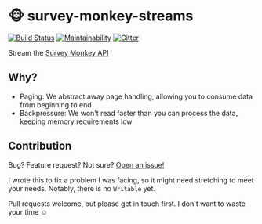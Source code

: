 # :monkey_face: survey-monkey-streams

[![Build Status](https://travis-ci.org/aaronjameslang/survey-monkey-streams.svg?branch=master)](https://travis-ci.org/aaronjameslang/survey-monkey-streams)
[![Maintainability](https://api.codeclimate.com/v1/badges/8a959084f74b5a86c453/maintainability)](https://codeclimate.com/github/aaronjameslang/survey-monkey-streams/maintainability)
[![Gitter](https://img.shields.io/gitter/room/nwjs/nw.js.svg)](aaronjameslang/survey-monkey-streams)

Stream the [Survey Monkey API](developer.surveymonkey.com/api/v3/)

## Why?

  - Paging: We abstract away page handling, allowing you to consume data from beginning to end
  - Backpressure: We won't read faster than you can process the data, keeping memory requirements low


## Contribution

Bug? Feature request? Not sure? [Open an issue!](github.com/aaronjameslang/survey-monkey-streams/issues/new)

I wrote this to fix a problem I was facing, so it might need stretching to meet your needs. Notably, there is no `Writable` yet.

Pull requests welcome, but please get in touch first. I don't want to waste your time :relaxed:
